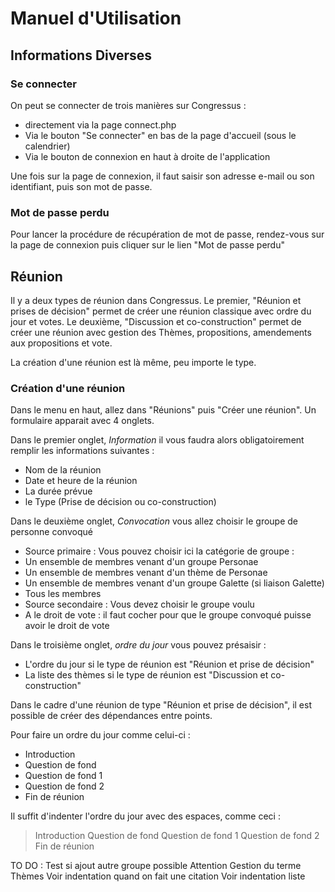 # Manuel d'Utilisation #

## Informations Diverses ##
### Se connecter ###

On peut se connecter de trois manières sur Congressus :

* directement via la page connect.php
* Via le bouton "Se connecter" en bas de la page d'accueil (sous le calendrier)
* Via le bouton de connexion en haut à droite de l'application

Une fois sur la page de connexion, il faut saisir son adresse e-mail ou son identifiant, puis son mot de passe.

### Mot de passe perdu ###

Pour lancer la procédure de récupération de mot de passe, rendez-vous sur la page de connexion puis cliquer sur le lien "Mot de passe perdu"

## Réunion ##

Il y a deux types de réunion dans Congressus.
Le premier, "Réunion et prises de décision" permet de créer une réunion classique avec ordre du jour et votes.
Le deuxième, "Discussion et co-construction" permet de créer une réunion avec gestion des Thèmes, propositions, amendements aux propositions et vote.

La création d'une réunion est là même, peu importe le type.

### Création d'une réunion ###

Dans le menu en haut, allez dans "Réunions" puis "Créer une réunion". Un formulaire apparait avec 4 onglets.

Dans le premier onglet, *Information* il vous faudra alors obligatoirement remplir les informations suivantes :

* Nom de la réunion
* Date et heure de la réunion
* La durée prévue
* le Type (Prise de décision ou co-construction)

Dans le deuxième onglet, *Convocation* vous allez choisir le groupe de personne convoqué

* Source primaire : Vous pouvez choisir ici la catégorie de groupe :
 * Un ensemble de membres venant d'un groupe Personae
 * Un ensemble de membres venant d'un thème de Personae
 * Un ensemble de membres venant d'un groupe Galette (si liaison Galette)
 * Tous les membres
* Source secondaire : Vous devez choisir le groupe voulu
* A le droit de vote : il faut cocher pour que le groupe convoqué puisse avoir le droit de vote

Dans le troisième onglet, *ordre du jour* vous pouvez présaisir :
* L'ordre du jour si le type de réunion est "Réunion et prise de décision"
* La liste des thèmes si le type de réunion est "Discussion et co-construction"

Dans le cadre d'une réunion de type "Réunion et prise de décision", il est possible de créer des dépendances entre points.

Pour faire un ordre du jour comme celui-ci :

* Introduction
* Question de fond
 * Question de fond 1
 * Question de fond 2
* Fin de réunion

Il suffit d'indenter l'ordre du jour avec des espaces, comme ceci :

> Introduction
> Question de fond
>  Question de fond 1
>  Question de fond 2
> Fin de réunion



TO DO :
Test si ajout autre groupe possible
Attention Gestion du terme Thèmes
Voir indentation quand on fait une citation
Voir indentation liste
